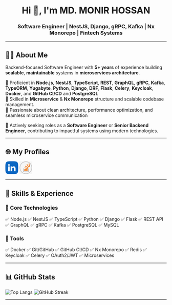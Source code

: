 <h1 align="center">Hi 👋, I'm MD. MONIR HOSSAN</h1>
<h3 align="center">Software Engineer | NestJS, Django, gRPC, Kafka | Nx Monorepo | Fintech Systems</h3>

---

## 👨‍💻 About Me

Backend-focused Software Engineer with **5+ years** of experience building **scalable**, **maintainable** systems in **microservices architecture**.

🔹 Proficient in **Node.js**, **NestJS**, **TypeScript**, **REST**, **GraphQL**, **gRPC**, **Kafka**, **TypeORM**, **Yugabyte**, **Python**, **Django**, **DRF**, **Flask**, **Celery**, **Keycloak**, **Docker**, and **GitHub CI/CD** and **PostgreSQL**  
🔹 Skilled in **Microservice** & **Nx Monorepo** structure and scalable codebase management.<br>
🔹 Passionate about clean architecture, performance optimization, and seamless microservice communication

🚀 Actively seeking roles as a **Software Engineer** or **Senior Backend Engineer**, contributing to impactful systems using modern technologies.

---

## 🌐 My Profiles

[<img src='https://github.com/MdMonirHossan/MdMonirHossan/blob/main/img/linkedin.png' alt='linkedin' height='40'>](https://www.linkedin.com/in/https://www.linkedin.com/in/md-monir-hossan-283290199//)
[<img src='https://github.com/MdMonirHossan/MdMonirHossan/blob/main/img/stackoverflow.png' alt='stackoverflow' height='40'>](https://stackoverflow.com/users/12006585/md-monir)

---

## 🧠 Skills & Experience

### 🔹 Core Technologies

✅ Node.js ✅ NestJS ✅ TypeScript
✅ Python ✅ Django ✅ Flask
✅ REST API ✅ GraphQL ✅ gRPC
✅ Kafka ✅ PostgreSQL ✅ MySQL

### 🔹 Tools

✅ Docker ✅ Git/GitHub ✅ GitHub CI/CD
✅ Nx Monorepo ✅ Redis ✅ Keycloak
✅ Celery ✅ OAuth2/JWT ✅ Microservices

---

## 📊 GitHub Stats

![Top Langs](https://github-readme-stats.vercel.app/api/top-langs/?username=MdMonirHossan&layout=compact&theme=radical)
![GitHub Streak](https://streak-stats.demolab.com?user=MdMonirHossan&theme=radical)

---

